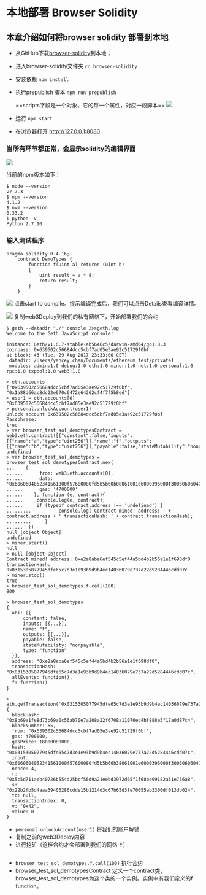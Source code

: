 # 本地部署 Browser Solidity

## 本章介绍如何将browser solidity 部署到本地

* 从GitHub下载[browser-solidity](https://github.com/ethereum/browser-solidity)到本地；
* 进入browser-solidity文件夹
	 ```cd browser-solidity``` 
	  
* 安装依赖 ```npm install```
* 执行prepublish 脚本 ```npm run prepublish```

	==scripts字段是一个对象。它的每一个属性，对应一段脚本==
	![](prepublish.png)
	
* 运行 ```npm start```
* 在浏览器打开 http://127.0.0.1:8080

### 当所有环节都正常，会显示solidity的编辑界面
![](BrowserSolidity01.png)

当前的npm版本如下：

```
$ node --version
v7.7.3
$ npm --version
4.1.2
$ nvm --version
0.33.2
$ python -V
Python 2.7.10
```

### 输入测试程序
```
pragma solidity 0.4.16;
    contract DemoTypes {
        function f(uint a) returns (uint b) 
        {
            uint result = a * 8;
            return result;
        }
    }
```


![](BrowserSolidity02.png)
点击start to compile。提示编译完成后，我们可以点击Details查看编译详情。

![](BrowserSolidity03.png)
复制web3Deploy到我们的私有网络下，开始部署我们的合约

```
$ geth --datadir "./" console 2>>geth.log
Welcome to the Geth JavaScript console!

instance: Geth/v1.6.7-stable-ab5646c5/darwin-amd64/go1.8.3
coinbase: 0x639502c56684dcc5cbf7ad05e3ae92c51729f0bf
at block: 43 (Tue, 29 Aug 2017 23:33:00 CST)
 datadir: /Users/yancey_chan/Documents/ethereum_test/private1
 modules: admin:1.0 debug:1.0 eth:1.0 miner:1.0 net:1.0 personal:1.0 rpc:1.0 txpool:1.0 web3:1.0

> eth.accounts
["0x639502c56684dcc5cbf7ad05e3ae92c51729f0bf", "0x1a88d66ac8dc22e670c6472e64262cf4f7f5b8ed"]
> user1 = eth.accounts[0]
"0x639502c56684dcc5cbf7ad05e3ae92c51729f0bf"
> personal.unlockAccount(user1)
Unlock account 0x639502c56684dcc5cbf7ad05e3ae92c51729f0bf
Passphrase:
true
> var browser_test_sol_demotypesContract = web3.eth.contract([{"constant":false,"inputs":[{"name":"a","type":"uint256"}],"name":"f","outputs":[{"name":"b","type":"uint256"}],"payable":false,"stateMutability":"nonpayable","type":"function"}]);
undefined
> var browser_test_sol_demotypes = browser_test_sol_demotypesContract.new(
...    {
......      from: web3.eth.accounts[0],
......      data: '0x6060604052341561000f57600080fd5b5b60b08061001e6000396000f30060606040526000357c0100000000000000000000000000000000000000000000000000000000900463ffffffff168063b3de648b14603d575b600080fd5b3415604757600080fd5b605b60048080359060200190919050506071565b6040518082815260200191505060405180910390f35b6000806008830290508091505b509190505600a165627a7a723058202f2c2645c9707ab519d45c6249ea0cda1e158abd33c093d06a2975e26599af560029',
......      gas: '4700000'
......    }, function (e, contract){
......     console.log(e, contract);
......     if (typeof contract.address !== 'undefined') {
.........          console.log('Contract mined! address: ' + contract.address + ' transactionHash: ' + contract.transactionHash);
.........     }
......  })
null [object Object]
undefined
> miner.start()
null
> null [object Object]
Contract mined! address: 0xe2a8aba6ef545c5ef44a5bd4b2b56a1e1f698df0 transactionHash: 0x0315305077945dfe65c7d3e1e93b9d9b4ec14036079e737a22d5284446cdd07c
> miner.stop()
true
> browser_test_sol_demotypes.f.call(100)
800

> browser_test_sol_demotypes
{
  abi: [{
      constant: false,
      inputs: [{...}],
      name: "f",
      outputs: [{...}],
      payable: false,
      stateMutability: "nonpayable",
      type: "function"
  }],
  address: "0xe2a8aba6ef545c5ef44a5bd4b2b56a1e1f698df0",
  transactionHash: "0x0315305077945dfe65c7d3e1e93b9d9b4ec14036079e737a22d5284446cdd07c",
  allEvents: function(),
  f: function()
}

> eth.getTransaction('0x0315305077945dfe65c7d3e1e93b9d9b4ec14036079e737a22d5284446cdd07c')
{
  blockHash: "0x8b69a1fe8d73b69a0c56ab70e7a208a22f6708a11070ec4bf888e5f17a0d87c4",
  blockNumber: 55,
  from: "0x639502c56684dcc5cbf7ad05e3ae92c51729f0bf",
  gas: 4700000,
  gasPrice: 18000000000,
  hash: "0x0315305077945dfe65c7d3e1e93b9d9b4ec14036079e737a22d5284446cdd07c",
  input: "0x6060604052341561000f57600080fd5b5b60b38061001e6000396000f30060606040526000357c0100000000000000000000000000000000000000000000000000000000900463ffffffff168063b3de648b14603d575b600080fd5b3415604757600080fd5b605b60048080359060200190919050506071565b6040518082815260200191505060405180910390f35b6000806008600a84020390508091505b509190505600a165627a7a723058200c66bfe6f9722e42de9978fdfd25e9db309c9011dfea22773f1d0ca5bc67f2f20029",
  nonce: 4,
  r: "0x5c5d711aeb40726b554d25bcf56d9a21eebd3972d65f1f68be99182a51e736a8",
  s: "0x22b2fb5d4aaa39403286cdde15b1214d3c67b65d3fe70055ab3300df013db024",
  to: null,
  transactionIndex: 0,
  v: "0x42",
  value: 0
}

```

* ```personal.unlockAccount(user1)``` 将我们的账户解锁
* 复制之前的web3Deploy内容
* 进行挖矿（这样合约才会部署到我们的网络上）
	```Contract mined! address: 0x3f03785e5e61808fecd1fddb3827c956dd1aca6c transactionHash: 	0xb9f8d8e2de0ae92436f262993f2ec3731a80571db6a31a9e121571fd2e83aa16
	```
* ```browser_test_sol_demotypes.f.call(100)``` 执行合约
* browser_test_sol_demotypesContract 定义一个contract类，browser_test_sol_demotypes为这个类的一个实例。实例中有我们定义的f function。







	
	